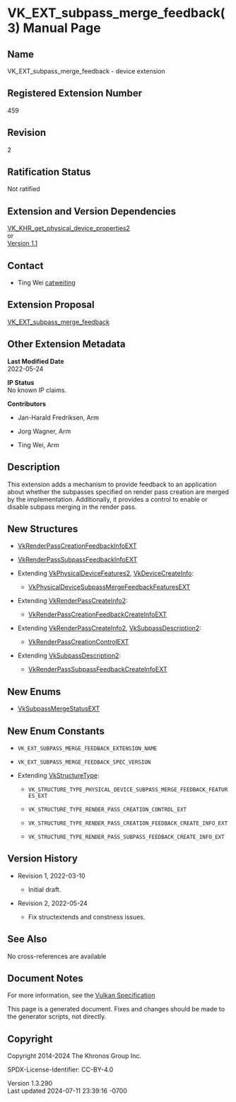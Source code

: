 # VK_EXT_subpass_merge_feedback(3) Manual Page

## Name

VK_EXT_subpass_merge_feedback - device extension



## <a href="#_registered_extension_number" class="anchor"></a>Registered Extension Number

459

## <a href="#_revision" class="anchor"></a>Revision

2

## <a href="#_ratification_status" class="anchor"></a>Ratification Status

Not ratified

## <a href="#_extension_and_version_dependencies" class="anchor"></a>Extension and Version Dependencies

[VK_KHR_get_physical_device_properties2](https://registry.khronos.org/vulkan/specs/1.3-extensions/man/html/VK_KHR_get_physical_device_properties2.html)  
or  
[Version 1.1](#versions-1.1)  

## <a href="#_contact" class="anchor"></a>Contact

- Ting Wei <a
  href="https://github.com/KhronosGroup/Vulkan-Docs/issues/new?body=%5BVK_EXT_subpass_merge_feedback%5D%20@catweiting%0A*Here%20describe%20the%20issue%20or%20question%20you%20have%20about%20the%20VK_EXT_subpass_merge_feedback%20extension*"
  target="_blank" rel="nofollow noopener"><em></em>catweiting</a>

## <a href="#_extension_proposal" class="anchor"></a>Extension Proposal

[VK_EXT_subpass_merge_feedback](https://github.com/KhronosGroup/Vulkan-Docs/tree/main/proposals/VK_EXT_subpass_merge_feedback.adoc)

## <a href="#_other_extension_metadata" class="anchor"></a>Other Extension Metadata

**Last Modified Date**  
2022-05-24

**IP Status**  
No known IP claims.

**Contributors**  
- Jan-Harald Fredriksen, Arm

- Jorg Wagner, Arm

- Ting Wei, Arm

## <a href="#_description" class="anchor"></a>Description

This extension adds a mechanism to provide feedback to an application
about whether the subpasses specified on render pass creation are merged
by the implementation. Additionally, it provides a control to enable or
disable subpass merging in the render pass.

## <a href="#_new_structures" class="anchor"></a>New Structures

- [VkRenderPassCreationFeedbackInfoEXT](https://registry.khronos.org/vulkan/specs/1.3-extensions/man/html/VkRenderPassCreationFeedbackInfoEXT.html)

- [VkRenderPassSubpassFeedbackInfoEXT](https://registry.khronos.org/vulkan/specs/1.3-extensions/man/html/VkRenderPassSubpassFeedbackInfoEXT.html)

- Extending [VkPhysicalDeviceFeatures2](https://registry.khronos.org/vulkan/specs/1.3-extensions/man/html/VkPhysicalDeviceFeatures2.html),
  [VkDeviceCreateInfo](https://registry.khronos.org/vulkan/specs/1.3-extensions/man/html/VkDeviceCreateInfo.html):

  - [VkPhysicalDeviceSubpassMergeFeedbackFeaturesEXT](https://registry.khronos.org/vulkan/specs/1.3-extensions/man/html/VkPhysicalDeviceSubpassMergeFeedbackFeaturesEXT.html)

- Extending [VkRenderPassCreateInfo2](https://registry.khronos.org/vulkan/specs/1.3-extensions/man/html/VkRenderPassCreateInfo2.html):

  - [VkRenderPassCreationFeedbackCreateInfoEXT](https://registry.khronos.org/vulkan/specs/1.3-extensions/man/html/VkRenderPassCreationFeedbackCreateInfoEXT.html)

- Extending [VkRenderPassCreateInfo2](https://registry.khronos.org/vulkan/specs/1.3-extensions/man/html/VkRenderPassCreateInfo2.html),
  [VkSubpassDescription2](https://registry.khronos.org/vulkan/specs/1.3-extensions/man/html/VkSubpassDescription2.html):

  - [VkRenderPassCreationControlEXT](https://registry.khronos.org/vulkan/specs/1.3-extensions/man/html/VkRenderPassCreationControlEXT.html)

- Extending [VkSubpassDescription2](https://registry.khronos.org/vulkan/specs/1.3-extensions/man/html/VkSubpassDescription2.html):

  - [VkRenderPassSubpassFeedbackCreateInfoEXT](https://registry.khronos.org/vulkan/specs/1.3-extensions/man/html/VkRenderPassSubpassFeedbackCreateInfoEXT.html)

## <a href="#_new_enums" class="anchor"></a>New Enums

- [VkSubpassMergeStatusEXT](https://registry.khronos.org/vulkan/specs/1.3-extensions/man/html/VkSubpassMergeStatusEXT.html)

## <a href="#_new_enum_constants" class="anchor"></a>New Enum Constants

- `VK_EXT_SUBPASS_MERGE_FEEDBACK_EXTENSION_NAME`

- `VK_EXT_SUBPASS_MERGE_FEEDBACK_SPEC_VERSION`

- Extending [VkStructureType](https://registry.khronos.org/vulkan/specs/1.3-extensions/man/html/VkStructureType.html):

  - `VK_STRUCTURE_TYPE_PHYSICAL_DEVICE_SUBPASS_MERGE_FEEDBACK_FEATURES_EXT`

  - `VK_STRUCTURE_TYPE_RENDER_PASS_CREATION_CONTROL_EXT`

  - `VK_STRUCTURE_TYPE_RENDER_PASS_CREATION_FEEDBACK_CREATE_INFO_EXT`

  - `VK_STRUCTURE_TYPE_RENDER_PASS_SUBPASS_FEEDBACK_CREATE_INFO_EXT`

## <a href="#_version_history" class="anchor"></a>Version History

- Revision 1, 2022-03-10

  - Initial draft.

- Revision 2, 2022-05-24

  - Fix structextends and constness issues.

## <a href="#_see_also" class="anchor"></a>See Also

No cross-references are available

## <a href="#_document_notes" class="anchor"></a>Document Notes

For more information, see the <a
href="https://registry.khronos.org/vulkan/specs/1.3-extensions/html/vkspec.html#VK_EXT_subpass_merge_feedback"
target="_blank" rel="noopener">Vulkan Specification</a>

This page is a generated document. Fixes and changes should be made to
the generator scripts, not directly.

## <a href="#_copyright" class="anchor"></a>Copyright

Copyright 2014-2024 The Khronos Group Inc.

SPDX-License-Identifier: CC-BY-4.0

Version 1.3.290  
Last updated 2024-07-11 23:39:16 -0700
